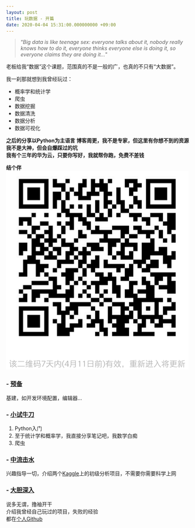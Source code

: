 ```yaml
---
layout: post
title: 玩数据 - 开篇
date: 2020-04-04 15:31:00.000000000 +09:00
---
```



>“*Big data is like teenage sex: everyone talks about it, nobody really knows how to do it, everyone thinks everyone else is doing it, so everyone claims they are doing it...*"

老板给我“数据”这个课题，范围真的不是一般的广，也真的不只有“大数据”。



我一刹那就想到我曾经玩过：
- 概率学和统计学
- 爬虫
- 数据挖掘
- 数据清洗
- 数据分析
- 数据可视化


**之后的分享以Python为主语言**
**博客周更，我不是专家，但这里有你想不到的资源**  
**我不是大神，但会自爆踩过的坑**  
**我有个三年的华为云，只要你写好，我就帮你跑，免费不差钱**  

**结个伴**
![avatar](/assets/pictures/mmqrcode1585986911917.png)


### - [预备](2020-04-04-玩数据%20-%20预备.markdown)
基建，如开发环境配置，编辑器...




### - [小试牛刀](2020-04-04-玩数据%20-%20小试牛刀.markdown)
1. Python入门 
2. 至于统计学和概率学，我直接分享笔记吧，我数学白痴  
3. 爬虫  
   


### - [中流击水](2020-04-04-玩数据%20-%20小试牛刀.markdown) 
兴趣指导一切，介绍两个[Kaggle](https://www.kaggle.com)上的初级分析项目，不需要你需要科学上网  



### - [大胆深入](2020-04-04-玩数据%20-%20大胆深入.markdown)
说多无谓，撸袖开干  
介绍我曾经自己玩过的项目，失败的经验  
都在[个人Github](https://github.com/pk00749)  



